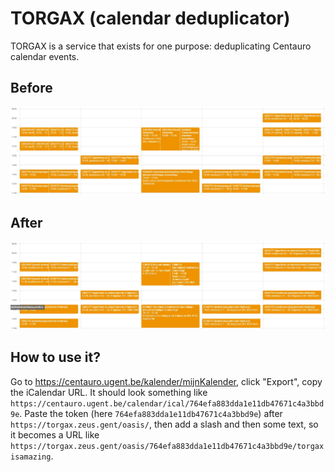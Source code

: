 # TORGAX (calendar deduplicator)

TORGAX is a service that exists for one purpose: deduplicating Centauro calendar events.

## Before

![Before image of calendar with duplicate courses](before.jpg)

## After

![After image of calendar without duplicate courses](after.jpg)

## How to use it?

Go to https://centauro.ugent.be/kalender/mijnKalender, click "Export", copy
the iCalendar URL. It should look something like `https://centauro.ugent.be/calendar/ical/764efa883dda1e11db47671c4a3bbd9e`.
Paste the token (here `764efa883dda1e11db47671c4a3bbd9e`) after `https://torgax.zeus.gent/oasis/`,
then add a slash and then some text, so it becomes a URL like
`https://torgax.zeus.gent/oasis/764efa883dda1e11db47671c4a3bbd9e/torgaxisamazing`.
